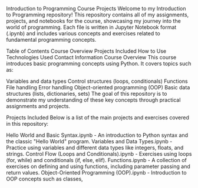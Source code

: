 Introduction to Programming Course Projects
Welcome to my Introduction to Programming repository! This repository contains all of my assignments, projects, and notebooks for the course, showcasing my journey into the world of programming. Each file is written in Jupyter Notebook format (.ipynb) and includes various concepts and exercises related to fundamental programming concepts.

Table of Contents
Course Overview
Projects Included
How to Use
Technologies Used
Contact Information
Course Overview
This course introduces basic programming concepts using Python. It covers topics such as:

Variables and data types
Control structures (loops, conditionals)
Functions
File handling
Error handling
Object-oriented programming (OOP)
Basic data structures (lists, dictionaries, sets)
The goal of this repository is to demonstrate my understanding of these key concepts through practical assignments and projects.

Projects Included
Below is a list of the main projects and exercises covered in this repository:

Hello World and Basic Syntax.ipynb - An introduction to Python syntax and the classic "Hello World" program.
Variables and Data Types.ipynb - Practice using variables and different data types like integers, floats, and strings.
Control Flow (Loops and Conditionals).ipynb - Exercises using loops (for, while) and conditionals (if, else, elif).
Functions.ipynb - A collection of exercises on defining and using functions, including parameter passing and return values.
Object-Oriented Programming (OOP).ipynb - Introduction to OOP concepts such as classes,
